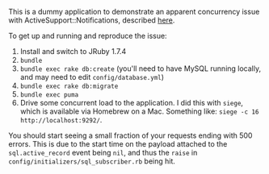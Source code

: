 This is a dummy application to demonstrate an apparent concurrency issue with ActiveSupport::Notifications, described [here](https://github.com/jruby/activerecord-jdbc-adapter/issues/407).

To get up and running and reproduce the issue:

1. Install and switch to JRuby 1.7.4
2. `bundle`
3. `bundle exec rake db:create` (you'll need to have MySQL running locally, and may need to edit `config/database.yml`)
4. `bundle exec rake db:migrate`
5. `bundle exec puma`
6. Drive some concurrent load to the application. I did this with `siege`, which is available via Homebrew on a Mac. Something like: `siege -c 16 http://localhost:9292/`.

You should start seeing a small fraction of your requests ending with 500 errors. This is due to the start time on the payload attached to the `sql.active_record` event being `nil`, and thus the `raise` in `config/initializers/sql_subscriber.rb` being hit.

